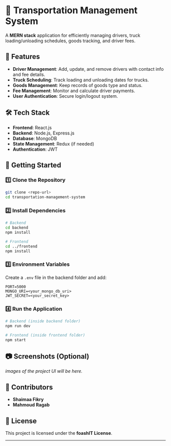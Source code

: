 # 🚛 Transportation Management System

A **MERN stack** application for efficiently managing drivers, truck loading/unloading schedules, goods tracking, and driver fees.

## 📌 Features

- **Driver Management**: Add, update, and remove drivers with contact info and fee details.
- **Truck Scheduling**: Track loading and unloading dates for trucks.
- **Goods Management**: Keep records of goods type and status.
- **Fee Management**: Monitor and calculate driver payments.
- **User Authentication**: Secure login/logout system.

## 🛠️ Tech Stack

- **Frontend**: React.js
- **Backend**: Node.js, Express.js
- **Database**: MongoDB
- **State Management**: Redux (if needed)
- **Authentication**: JWT

## 🚀 Getting Started

### 1️⃣ Clone the Repository

```bash
git clone <repo-url>
cd transportation-management-system
```

### 2️⃣ Install Dependencies

```bash
# Backend
cd backend
npm install

# Frontend
cd ../frontend
npm install
```

### 3️⃣ Environment Variables

Create a `.env` file in the backend folder and add:

```env
PORT=5000
MONGO_URI=<your_mongo_db_uri>
JWT_SECRET=<your_secret_key>
```

### 4️⃣ Run the Application

```bash
# Backend (inside backend folder)
npm run dev

# Frontend (inside frontend folder)
npm start
```

## 📷 Screenshots (Optional)

*images of the project UI will be here.*

## 👥 Contributors

- **Shaimaa Fikry**
- **Mahmoud Ragab**

## 📜 License

This project is licensed under the **foashIT License**.

---
